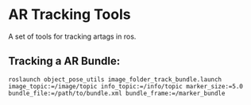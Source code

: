 # AR Tracking Tools
A set of tools for tracking artags in ros.

## Tracking a AR Bundle:
```
roslaunch object_pose_utils image_folder_track_bundle.launch image_topic:=/image/topic info_topic:=/info/topic marker_size:=5.0 bundle_file:=/path/to/bundle.xml bundle_frame:=/marker_bundle
```
